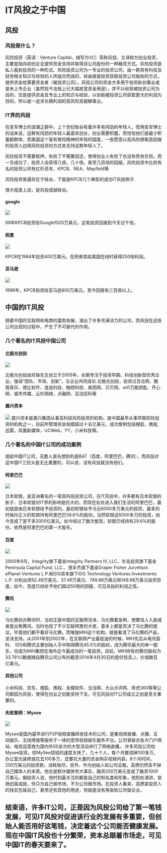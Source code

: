 # IT风投之于中国

## 风投
### 风投是什么？
风险投资（英语：Venture Capital，缩写为VC）简称风投，又译称为创业投资，主要是指向初创企业提供资金支持并取得该公司股份的一种融资方式。风险投资是私人股权投资的一种形式。风险投资公司为一专业的投资公司，由一群具有科技及财务相关知识与经验的人所组合而成的，经由直接投资获取投资公司股权的方式，提供资金给需要资金者（被投资公司）。风投公司的资金大多用于投资新创事业或是未上市企业（虽然现今法规上已大幅放宽资金用途），并不以经营被投资公司为目的，仅是提供资金及专业上的知识与经验，以协助被投资公司获取更大的利润为目的，所以是一追求长期利润的高风险高报酬事业。

### IT界的风投
在吴军博士的浪潮之巅中，上个世纪硅谷有着许多有闯劲的年轻人，而用吴军博士的话来说，这群有闯劲的年轻人最喜欢创业，创业需要积蓄，而恰恰他们是最少积蓄额群体，而美国这个富有冒险精神的年轻的国度，一些愿意以高风险换取高回报的投资人边用风险投资的方式来支持这群年轻人了。

风险投资不需要抵押，失败了不需要偿还，使得创业人失败了也没有债务负担。而一旦成功了，投资人会获得几倍，几十倍，甚至几百倍的回报。风险投资中比较有名的投资公司有红杉资本、KPCB、NEA、Mayfield等

风险投资普遍存在于硅谷，下面是KPCB几个典型的成功IT风投例子.

很大程度上说，是风投成就硅谷。

#### google
![](https://ss0.bdstatic.com/70cFuHSh_Q1YnxGkpoWK1HF6hhy/it/u=1182560205,3557286071&fm=26&gp=0.jpg)

99年KPCB投资给Google1520万美元，这笔投资回报到今天过千倍。

#### 网景
![](https://timgsa.baidu.com/timg?image&quality=80&size=b9999_10000&sec=1543749222406&di=4dc2de257217270a8c64ebfa9a9211e3&imgtype=0&src=http%3A%2F%2Fpic.baike.soso.com%2Fp%2F20140311%2F20140311114952-1206604404.jpg)

KPCB在1994年投资400万美元，在网景卖给美国在线时获得250倍利润。

#### 亚马逊
![](https://timgsa.baidu.com/timg?image&quality=80&size=b9999_10000&sec=1543749290808&di=b022e899ab8c264ccf5da6bbcc73f2b7&imgtype=0&src=http%3A%2F%2Fstatic.leiphone.com%2Fuploads%2F2014%2F08%2F09_Amazon_2-1024x768.jpg%3FimageMogr2%2Fformat%2Fjpg%2Fquality%2F80)

1996年，KPCB投资给亚马逊800万美元，至今回报有三百倍以上。

## 中国的IT风投

随着中国的互联网和电商的蓬勃发展，涌出了许多充满活力的公司，而风投在这些公司出现的过程中，产生了不可替代的作用。


### 几个著名的IT风投中国公司

#### 北极光创投
![](https://gss0.bdstatic.com/94o3dSag_xI4khGkpoWK1HF6hhy/baike/c0%3Dbaike72%2C5%2C5%2C72%2C24/sign=9fd8cead40a7d933aba5ec21cc22ba76/6159252dd42a2834a4f0c2b259b5c9ea15cebf31.jpg)

北极光创投由邓锋先生创立于2005年，长期专注于投资早期、科技创新型优秀企业，强调“团队、市场、创新”，与企业共同成长.北极光创投，投资过百合网、酷我音乐、德比软件、连连科技、触控科技、美团网、贝贝网、wifi万能钥匙、开心网、城市传媒、云杉网络，点融网、互动百科等

#### 晨兴资本
![](https://pic.pedata.cn/Attachment/Logo/v/201510/2dd1a092-6b2a-4e21-8f30-ca5f0714eba6.png)
晨兴资本是晨兴集团从事高科技风险投资的机构，是中国最早从事早期风险投资的机构之一，目前所管理资金规模超过十五亿美元，成功案例包括搜狐，携程,迅雷，凤凰新媒体，UCWeb，YY，小米科技等。

### 几个著名的中国IT公司的成功案例
提起中国IT公司，无数人首先想到的是BAT（百度，阿里巴巴，腾讯），而风投对这中国IT三巨头是无比重要的，可以说，没有风投就没有他们。

#### 阿里巴巴

![](https://timgsa.baidu.com/timg?image&quality=80&size=b9999_10000&sec=1543749386367&di=8708ac7512e5fbbde045a1831f46858e&imgtype=0&src=http%3A%2F%2Fp0.ifengimg.com%2Fpmop%2F2018%2F0821%2F8619ECF985B2AD9FAFA5DC19AF1B897DEFFA879B_size11_w480_h360.jpeg)

日本软银，是亚洲著名的一家高科技投资公司，在IT风投中，许多都有日本软银的影子，日本软银对IT界的影响是巨大的。而现在处处进入我们生活的阿里巴巴，最初就是由日本软银给予投资的。最初软银给予马云6000多万美元的投资，最多的时候孙正义的软银持有阿里巴巴39.6%的股份。当然软银这6000多万的投资，如今变成了差不多2000亿美元。如今经过了数次套现，软银已经持有29.6%的股份，依然是阿里巴巴的第一大股东。

#### 百度
![](https://www.baidu.com/img/baidu_jgylogo3.gif)

2000年9月，Integrity旗下基金Integrity Partners IV, LLC、半岛投资旗下基金Peninsula Capital Fund, LLC.、德丰杰旗下基金Draper Fisher Jurvetson ePlanet Ventures L.P.和IDG资本旗下IDG Technology Ventures Investments L.P. 分别出资62.49万美元、37.49万美元、749.88万美元和149.98万美元投资百度。如今，百度已经给予他们超过50倍的回报，可见风投的利润之高。

#### 腾讯
![](https://5b0988e595225.cdn.sohucs.com/images/20180307/be1260d58a704077b071dbfc3f5ad115.jpeg)

马化腾创办腾讯时，当初正直中国的互联网泡沫，马化腾着急啊，想要找人入股或者是出售腾讯。当时也找了不少互联网里的大佬，基本上都是否决了马化腾的提议，毕竟他们都不看好马化腾。而唯独MIH这个机构，就是看准了马化腾的产品，坚决支持。从2001年到2002年，在互联网产业最低迷的时候，MIH先后从电讯盈科、 IDG和腾讯主要创始人手中购得腾讯45.5%的股权，成为腾讯最大的单一股东，也成为MIH集团在海外迄今最成功的一笔投资。目前，MIH持有的腾讯股权为33.78%(数据摘自腾讯公司公布的截至2014年4月30日的股份信息。)，价值数百亿美元。

#### 其他公司
小米科技、京东、搜狐、携程、金蝶软件、当当网、大众点评网、奇虎360等等公司都因为风投，使得在创业之初能坚持下去，可见风投对IT公司成立之初是至关重要的。

#### 失败案例：Mysee
![](https://p1.ssl.qhmsg.com/dmtfd/436_406_/t017884aa5809c66d4b.jpg)

Mysee是国内最早进行P2P视频直播研发技术的公司，是集视频直播、点播、互动娱乐、无线增值等服务于一体的宽带视频娱乐服务平台。公司曾联合各大门户网站、电信运营商为国内外50余次的大型活动进行了网络直播。 
 许多风投公司给Mysee投资，但MySee烧钱的速度太快了，几十个人，每个月要烧掉100多万，办公室光装修就花去100多万，还要花大量的资金购买视频内容。8个月时间，200万美元的投资款，消耗殆尽。另外，作为创始人和公司总裁，高燃仍然丢不掉自己媒体人的本质。他总是默许媒体夸大事实，融资200万美元变成了融资1000万美元。据投资人说，他时刻最关注的都是自己的知名度和形象，他到处演讲，宣扬创富成就，但只为自己做市场，不为公司做市场。在投资人看来，高燃拿投资人的钱去包装自己，甚至还有其他的用途，但就是没有用来给公司做企业。


 ## 结束语，许多IT公司，正是因为风投公司给了第一笔钱发展，可见IT风投对促进该行业的发展有多重要，但创始人能否用好这笔钱，决定着这个公司能否健康发展。现在中国IT风投也十分繁荣，资本总跟着市场走，可见中国IT的春天要来了。 








